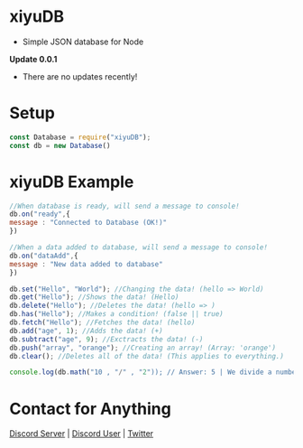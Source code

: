 # xiyuDB
- Simple JSON database for Node

**Update 0.0.1**

- There are no updates recently!

# Setup

```js
const Database = require("xiyuDB");
const db = new Database()
```

# xiyuDB Example

```js
//When database is ready, will send a message to console!
db.on("ready",{ 
message : "Connected to Database (OK!)"
})

//When a data added to database, will send a message to console!
db.on("dataAdd",{
message : "New data added to database"
})

db.set("Hello", "World"); //Changing the data! (hello => World)
db.get("Hello"); //Shows the data! (Hello)
db.delete("Hello"); //Deletes the data! (hello => )
db.has("Hello"); //Makes a condition! (false || true)
db.fetch("Hello"); //Fetches the data! (hello)
db.add("age", 1); //Adds the data! (+)
db.subtract("age", 9); //Exctracts the data! (-)
db.push("array", "orange"); //Creating an array! (Array: 'orange')
db.clear(); //Deletes all of the data! (This applies to everything.)

console.log(db.math("10 , "/" , "2")); // Answer: 5 | We divide a number by a number.
```

# Contact for Anything
[Discord Server](https://discord.gg/Ysj2XRAmGm) | [Discord User](https://discord.com/users/846046679328227358) | [Twitter](https://twitter.com/karincadev)
